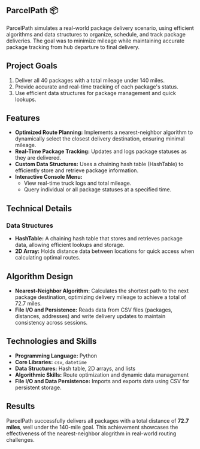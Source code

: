 ParcelPath 📦
----------------
ParcelPath simulates a real-world package delivery scenario, using efficient algorithms and data structures to organize,
schedule, and track package deliveries. The goal was to minimize mileage while maintaining accurate package tracking 
from hub departure to final delivery.

Project Goals
-----------------
1. Deliver all 40 packages with a total mileage under 140 miles.
2. Provide accurate and real-time tracking of each package's status.
3. Use efficient data structures for package management and quick lookups.

Features
----------
- **Optimized Route Planning:** Implements a nearest-neighbor algorithm to dynamically select the closest delivery 
destination, ensuring minimal mileage.
- **Real-Time Package Tracking:** Updates and logs package statuses as they are delivered.
- **Custom Data Structures:** Uses a chaining hash table (HashTable) to efficiently store and retrieve package information.
- **Interactive Console Menu:**
  - View real-time truck logs and total mileage.
  - Query individual or all package statuses at a specified time.

Technical Details 
--------------------
### Data Structures
- **HashTable:** A chaining hash table that stores and retrieves package data, allowing efficient lookups and storage.
- **2D Array:** Holds distance data between locations for quick access when calculating optimal routes.

## Algorithm Design
- **Nearest-Neighbor Algorithm:** Calculates the shortest path to the next package destination, optimizing delivery
mileage to achieve a total of 72.7 miles.
- **File I/O and Persistence:** Reads data from CSV files (packages, distances, addresses) and write delivery updates to
maintain consistency across sessions.

Technologies and Skills
--------------------------
- **Programming Language:** Python
- **Core Libraries:** `csv`, `datetime`
- **Data Structures:** Hash table, 2D arrays, and lists
- **Algorithmic Skills:** Route optimization and dynamic data management
- **File I/O and Data Persistence:** Imports and exports data using CSV for persistent storage.

Results
----------
ParcelPath successfully delivers all packages with a total distance of **72.7 miles**, well under the 140-mile goal.
This achievement showcases the effectiveness of the nearest-neighbor alogrithm in real-world routing challenges.
